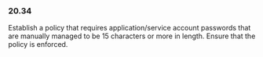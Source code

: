 
### 20.34  
Establish a policy that requires application/service account passwords that are manually 
managed to be 15 characters or more in length. Ensure that the policy is enforced. 
